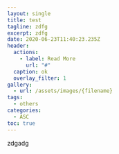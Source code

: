 ```yaml
---
layout: single
title: test
tagline: zdfg
excerpt: zdfg
date: 2020-06-23T11:40:23.235Z
header:
  actions:
    - label: Read More
      url: "#"
  caption: ok
  overlay_filter: 1
gallery:
  - url: /assets/images/{filename}
tags:
  - others
categories:
  - ASC
toc: true
---
```

zdgadg